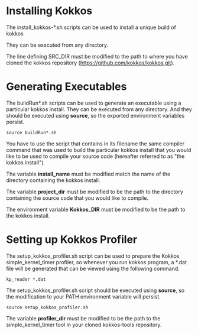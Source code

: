 # Installing Kokkos

The install_kokkos-*.sh scripts can be used to install a unique build of kokkos

They can be executed from any directory.

The line defining SRC_DIR must be modified to the path to where you have cloned the kokkos repository (https://github.com/kokkos/kokkos.git).


# Generating Executables

The buildRun*.sh scripts can be used to generate an executable using a particular kokkos install. They can be executed from any directory. And they should be executed using **source**, so the exported environment variables persist.

    source buildRun*.sh

You have to use the script that contains in its filename the same compiler command that was used to build the particular kokkos install that you would like to be used to compile your source code (hereafter referred to as "the kokkos install").

The variable **install_name** must be modified match the name of the directory containing the kokkos install.

The variable **project_dir** must be modified to be the path to the directory containing the source code that you would like to compile.

The environment variable **Kokkos_DIR** must be modified to be the path to the kokkos install.


# Setting up Kokkos Profiler

The setup_kokkos_profiler.sh script can be used to prepare the Kokkos simple_kernel_timer profiler, so whenever you run kokkos program, a *.dat file will be generated that can be viewed using the following command.

    kp_reader *.dat

The setup_kokkos_profiler.sh script should be executed using **source**, so the modification to your PATH environment variable will persist.

    source setup_kokkos_profiler.sh

The variable **profiler_dir** must be modified to be the path to the simple_kernel_timer tool in your cloned kokkos-tools repository.
